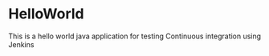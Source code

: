# HelloWorld
This is a hello world java application for testing Continuous integration using Jenkins
